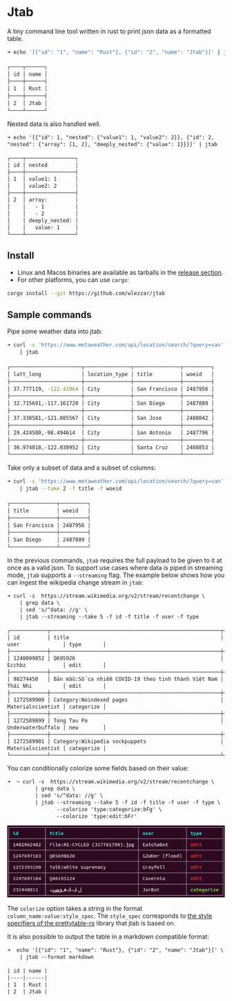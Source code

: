 # Jtab

A tiny command line tool written in rust to print json data as a formatted table.

```bash
➜ echo '[{"id": "1", "name": "Rust"}, {"id": "2", "name": "Jtab"}]' | jtab

┌────┬──────┐
│ id │ name │
├────┼──────┤
│ 1  │ Rust │
├────┼──────┤
│ 2  │ Jtab │
└────┴──────┘
```

Nested data is also handled well.

```
➜ echo '[{"id": 1, "nested": {"value1": 1, "value2": 2}}, {"id": 2, "nested": {"array": [1, 2], "deeply_nested": {"value": 1}}}]' | jtab

┌────┬────────────────┐
│ id │ nested         │
├────┼────────────────┤
│ 1  │ value1: 1      │
│    │ value2: 2      │
├────┼────────────────┤
│ 2  │ array:         │
│    │   - 1          │
│    │   - 2          │
│    │ deeply_nested: │
│    │   value: 1     │
└────┴────────────────┘
```

## Install

- Linux and Macos binaries are available as tarballs in the [release section](https://github.com/wlezzar/jtab/releases/latest).
- For other platforms, you can use `cargo`:

```bash
cargo install --git https://github.com/wlezzar/jtab
```

## Sample commands

Pipe some weather data into jtab:

```bash
➜ curl -s 'https://www.metaweather.com/api/location/search/?query=san' \
    | jtab

┌───────────────────────┬───────────────┬───────────────┬─────────┐
│ latt_long             │ location_type │ title         │ woeid   │
├───────────────────────┼───────────────┼───────────────┼─────────┤
│ 37.777119, -122.41964 │ City          │ San Francisco │ 2487956 │
├───────────────────────┼───────────────┼───────────────┼─────────┤
│ 32.715691,-117.161720 │ City          │ San Diego     │ 2487889 │
├───────────────────────┼───────────────┼───────────────┼─────────┤
│ 37.338581,-121.885567 │ City          │ San Jose      │ 2488042 │
├───────────────────────┼───────────────┼───────────────┼─────────┤
│ 29.424580,-98.494614  │ City          │ San Antonio   │ 2487796 │
├───────────────────────┼───────────────┼───────────────┼─────────┤
│ 36.974018,-122.030952 │ City          │ Santa Cruz    │ 2488853 │
└───────────────────────┴───────────────┴───────────────┴─────────┘
```

Take only a subset of data and a subset of columns:

```bash
➜ curl -s 'https://www.metaweather.com/api/location/search/?query=san' \
    | jtab --take 2 -f title -f woeid

┌───────────────┬─────────┐
│ title         │ woeid   │
├───────────────┼─────────┤
│ San Francisco │ 2487956 │
├───────────────┼─────────┤
│ San Diego     │ 2487889 │
└───────────────┴─────────┘
```

In the previous commands, `jtab` requires the full payload to be given to it at once as a valid json. To support use cases where data is piped in streaming mode, `jtab` supports a `--streaming` flag. The example below shows how you can ingest the wikipedia change stream in `jtab`:

```
➜ curl -s  https://stream.wikimedia.org/v2/stream/recentchange \
    | grep data \
    | sed 's/^data: //g' \
    | jtab --streaming --take 5 -f id -f title -f user -f type

┌────────────┬───────────────────────────────────────────────────────┬───────────────────┬────────────┐
│ id         │ title                                                 │ user              │ type       │
├────────────┼───────────────────────────────────────────────────────┼───────────────────┼────────────┤
│ 1248099852 │ Q695926                                               │ Ecchbz            │ edit       │
├────────────┼───────────────────────────────────────────────────────┼───────────────────┼────────────┤
│ 98274450   │ Bản mẫu:Số ca nhiễm COVID-19 theo tinh thành Việt Nam │ Thái Nhi          │ edit       │
├────────────┼───────────────────────────────────────────────────────┼───────────────────┼────────────┤
│ 1272589900 │ Category:Noindexed pages                              │ Materialscientist │ categorize │
├────────────┼───────────────────────────────────────────────────────┼───────────────────┼────────────┤
│ 1272589899 │ Tong Tau Po                                           │ Underwaterbuffalo │ new        │
├────────────┼───────────────────────────────────────────────────────┼───────────────────┼────────────┤
│ 1272589901 │ Category:Wikipedia sockpuppets                        │ Materialscientist │ categorize │
└────────────┴───────────────────────────────────────────────────────┴───────────────────┴────────────┘
```

You can conditionally colorize some fields based on their value:

```
➜  ~ curl -s  https://stream.wikimedia.org/v2/stream/recentchange \
         | grep data \
         | sed 's/^data: //g' \
         | jtab --streaming --take 5 -f id -f title -f user -f type \
                --colorize 'type:categorize:bFg' \
                --colorize 'type:edit:bFr'
```

![res](docs/img/colorize-result.png)

The `colorize` option takes a string in the format `column_name:value:style_spec`. The `style_spec` corresponds to [the style specifiers of the prettytable-rs](https://github.com/phsym/prettytable-rs#list-of-style-specifiers) library that jtab is based on.

It is also possible to output the table in a markdown compatible format:

```
➜  echo '[{"id": "1", "name": "Rust"}, {"id": "2", "name": "Jtab"}]' \
    | jtab --format markdown

| id | name |
|----|------|
| 1  | Rust |
| 2  | Jtab |
```
